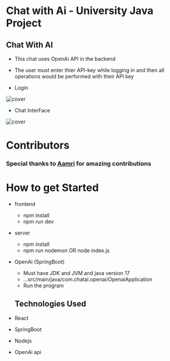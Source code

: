 # Chat with Ai - University Java Project

## Chat With AI
- This chat uses OpenAi API in the backend
- The user must enter thier API-key while logging in and then all operations would be performed with their API key

- Login

![cover](https://user-images.githubusercontent.com/94185167/230737076-b3d83a5e-ee51-4b3b-8692-3a8ac12de6b1.png)

- Chat InterFace

![cover](https://user-images.githubusercontent.com/94185167/230737009-77a331d8-9f85-4e09-b929-f93ca118be54.png)

# **Contributors**
### Special thanks to [Aamri](https://github.com/AamriGuleria) for amazing contributions

# How to get Started
- frontend
  - npm install
  - npm run dev
- server
  - npm install
  - npm run nodemon  OR  node index.js
- OpenAi (SpringBoot)
  - Must have JDK and JVM and java version 17
  - ...src/main/java/com.chatai.openai/OpenaiApplication
  - Run the program
  
  ## Technologies Used
- React
- SpringBoot
- Nodejs
- OpenAi api
